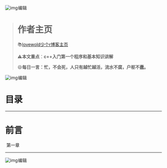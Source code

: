  ![img](https://img-blog.csdnimg.cn/2ccd926697194912b6b2d19dc4024dd7.gif)![点击并拖拽以移动](data:image/gif;base64,R0lGODlhAQABAPABAP///wAAACH5BAEKAAAALAAAAAABAAEAAAICRAEAOw==)编辑

> # **作者主页**
>
> 📚[lovewold少个r博客主页](https://blog.csdn.net/lovewold_?spm=1000.2115.3001.5343)
>
>   ⚠️**本文重点**：**c++入门第一个程序和基本知识讲解**
>
> 😄**每日一言：忙，不会死，人只有越忙越活，流水不腐，户枢不蠹。**

![img](https://img-blog.csdnimg.cn/09dedf485a18435d83b9758fc0bdbeec.gif)![点击并拖拽以移动](data:image/gif;base64,R0lGODlhAQABAPABAP///wAAACH5BAEKAAAALAAAAAABAAEAAAICRAEAOw==)编辑

# 目录

------

# 前言

​    第一章



------

  

![img](https://img-blog.csdnimg.cn/9b1eda4aca3b477491f9b5366a7d2204.gif)![点击并拖拽以移动](data:image/gif;base64,R0lGODlhAQABAPABAP///wAAACH5BAEKAAAALAAAAAABAAEAAAICRAEAOw==)编辑